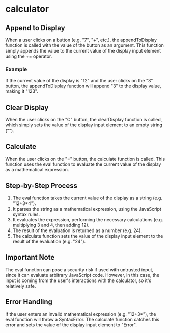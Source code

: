# calculator

## Append to Display

When a user clicks on a button (e.g. "7", "+", etc.), the appendToDisplay function is called with the value of the button as an argument. This function simply appends the value to the current value of the display input element using the += operator.

### Example

If the current value of the display is "12" and the user clicks on the "3" button, the appendToDisplay function will append "3" to the display value, making it "123".

## Clear Display

When the user clicks on the "C" button, the clearDisplay function is called, which simply sets the value of the display input element to an empty string ("").

## Calculate

When the user clicks on the "=" button, the calculate function is called. This function uses the eval function to evaluate the current value of the display as a mathematical expression.

## Step-by-Step Process

1. The eval function takes the current value of the display as a string (e.g. "12+3\*4").
2. It parses the string as a mathematical expression, using the JavaScript syntax rules.
3. It evaluates the expression, performing the necessary calculations (e.g. multiplying 3 and 4, then adding 12).
4. The result of the evaluation is returned as a number (e.g. 24).
5. The calculate function sets the value of the display input element to the result of the evaluation (e.g. "24").

## Important Note

The eval function can pose a security risk if used with untrusted input, since it can evaluate arbitrary JavaScript code. However, in this case, the input is coming from the user's interactions with the calculator, so it's relatively safe.

## Error Handling

If the user enters an invalid mathematical expression (e.g. "12+3\*"), the eval function will throw a SyntaxError. The calculate function catches this error and sets the value of the display input element to "Error".


